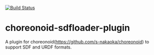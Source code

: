 [![Build Status](https://travis-ci.org/fkanehiro/choreonoid-sdfloader-plugin.svg?branch=master)](https://travis-ci.org/fkanehiro/choreonoid-sdfloader-plugin)


# choreonoid-sdfloader-plugin

A plugin for choreonoid(https://github.com/s-nakaoka/choreonoid) to support SDF and URDF formats.

